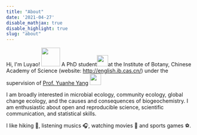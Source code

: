 ```yaml
---
title: "About"
date: '2021-04-27'
disable_mathjax: true
disable_highlight: true
slug: "about"
---
```


Hi, I'm Luyao! <img src="https://media.giphy.com/media/XbsO51SFsJgome55fB/source.gif" width="50">
A PhD student<img src="https://media.giphy.com/media/H1qAEy85tdGzHDjvaC/source.gif" width="30">at the Institute of Botany, Chinese Academy of Science (website: http://english.ib.cas.cn/) under the supervision of [Prof. Yuanhe Yang](http://sourcedb.ib.cas.cn/cn/expert/201303/t20130312_3790456.html/) <img src="https://media.giphy.com/media/WUlplcMpOCEmTGBtBW/giphy.gif" width="30">

I am broadly interested in microbial ecology, community ecology, global change ecology, and the causes and consequences of biogeochemistry.  I am enthusiastic about open and reproducible science, scientific communication, and statistical skills.

I like hiking :walking:, listening musics :headphones:, watching movies :movie_camera: and sports games :soccer:.

